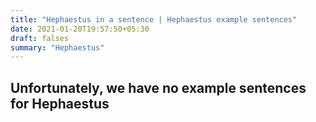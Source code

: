 ```yaml
---
title: "Hephaestus in a sentence | Hephaestus example sentences"
date: 2021-01-20T19:57:50+05:30
draft: falses
summary: "Hephaestus"
---
```

## Unfortunately, we have no example sentences for Hephaestus                 
